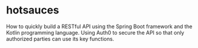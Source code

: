 # hotsauces
How to quickly build a RESTful API using the Spring Boot framework and the Kotlin programming language. Using Auth0 to secure the API so that only authorized parties can use its key functions.
